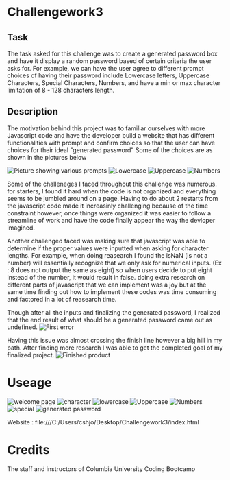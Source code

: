 # Challengework3
## Task 
The task asked for this challenge was to create a generated password box and have it display a random password based of certain criteria the user asks for. 
For example, we can have the user agree to different prompt choices of having their password include Lowercase letters, Uppercase Characters, Special Characters, Numbers, and have a 
min or max character limitation of 8 - 128 characters length. 

## Description 

The motivation behind this project was to familiar ourselves with more Javascript code and have the developer build a website that has different functionalities with prompt and confirm choices so that the user can have choices for their ideal "generated password" 
Some of the choices are as shown in the pictures below

![Picture showing various prompts](image.png)
![Lowercase](image-1.png)
![Uppercase](image-2.png)
![Numbers](image-3.png)

Some of the challeneges I faced throughout this challenge was numerous. 
for starters, I found it hard when the code is not organized and everything seems to be jumbled around on a page. Having to do about 2 restarts from the javascript code made it increasinly challenging because of the time constraint however, once things were organized it was easier to follow a streamline of work and have the code finally appear the way the devloper imagined. 

Another challenged faced was making sure that javascript was able to determine if the proper values were inputted when asking for character lengths. For example, when doing reasearch I found the isNaN (is not a number) will essentially recognize that we only ask for numerical inputs. (Ex : 8 does not output the same as eight) so when users decide to put eight instead of the number, it would result in false. 
doing extra research on different parts of javascript that we can implement was a joy but at the same time finding out how to implement these codes was time consuming and factored in a lot of reasearch time. 

Though after all the inputs and finalizing the generated password, I realized that the end result of what should be a generated password came out as undefined. 
![First error](image-4.png)

Having this issue was almost crossing the finish line however a big hill in my path. After finding more research I was able to get the completed goal of my finalized project. 
![Finished product](image-5.png)


# Useage
![welcome page](image-6.png)
![character](image-7.png)
![lowercase](image-8.png)
![Uppercase](image-2.png)
![Numbers](image-3.png)
![special](image-9.png)
![generated password](image-10.png)

Website : file:///C:/Users/cshjo/Desktop/Challengework3/index.html

# Credits 

The staff and instructors of Columbia University Coding Bootcamp
